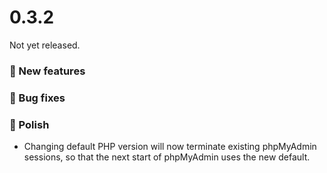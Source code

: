 # 0.3.2

Not yet released.

### 🚀 New features

### 🐛 Bug fixes


### 💅 Polish
- Changing default PHP version will now terminate existing phpMyAdmin sessions, so that the next start of phpMyAdmin uses the new default.
